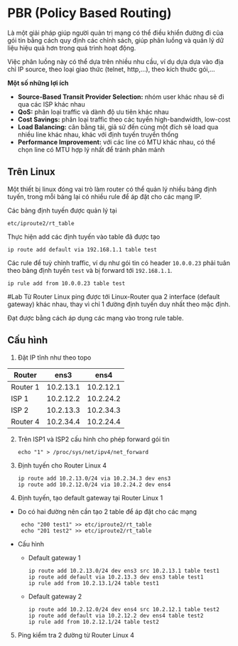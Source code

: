 # PBR (Policy Based Routing)
Là một giải pháp giúp người quản trị mạng có thể điều khiển đường đi của gói tin bằng cách quy định các chính sách, giúp phân luồng và quản lý dữ liệu hiệu quả hơn trong quá trình hoạt động.

Việc phân luồng này có thể dựa trên nhiều nhu cầu, ví dụ dựa dựa vào địa chỉ IP source, theo loại giao thức (telnet, http,…), theo kích thước gói,...

**Một số những lợi ích**
- **Source-Based Transit Provider Selection:** nhóm user khác nhau sẽ đi qua các ISP khác nhau
- **QoS:** phân loại traffic và dành độ ưu tiên khác nhau 
- **Cost Savings:** phân loại traffic theo các tuyến high-bandwidth, low-cost
- **Load Balancing:** cân bằng tải, giả sử đến cùng một đích sẽ load qua nhiều line khác nhau, khác với định tuyến truyền thống
- **Performance Improvement:** với các line có MTU khác nhau, có thể chọn line có MTU hợp lý nhất để tránh phân mảnh

## Trên Linux
Một thiết bị linux đóng vai trò làm router có thể quản lý nhiều bảng định tuyến, trong mỗi bảng lại có nhiều rule để áp đặt cho các mạng IP.

Các bảng định tuyến được quản lý tại
     
    etc/iproute2/rt_table
     
Thực hiện add các định tuyến vào table đã được tạo
  
    ip route add default via 192.168.1.1 table test
    
Các rule để tuỳ chỉnh traffic, ví dụ như gói tin có header `10.0.0.23` phải tuân theo bảng định tuyến `test` và bị forward tới `192.168.1.1`.

    ip rule add from 10.0.0.23 table test
    

#Lab
Từ Router Linux ping được tới Linux-Router qua 2 interface (default gateway) khác nhau, thay vì chỉ 1 đường định tuyến duy nhất theo mặc định.

Đạt được bằng cách áp dụng các mạng vào trong rule table.

## Cấu hình

1. Đặt IP tĩnh như theo topo

| Router  | ens3 | ens4 |
| ------------- |:-------------:|:-------------:|
| Router 1     | 10.2.13.1     | 10.2.12.1 |
| ISP 1    | 10.2.12.2    | 10.2.24.2 |
| ISP 2     | 10.2.13.3    | 10.2.34.3 |
| Router 4     | 10.2.34.4    | 10.2.24.4 |

2. Trên ISP1 và ISP2 cấu hình cho phép forward gói tin

       echo "1" > /proc/sys/net/ipv4/net_forward
       
3. Định tuyến cho Router Linux 4

       ip route add 10.2.13.0/24 via 10.2.34.3 dev ens3
       ip route add 10.2.12.0/24 via 10.2.24.2 dev ens4
 
4. Định tuyến, tạo default gateway tại Router Linux 1
- Do có hai đường nên cần tạo 2 table để áp đặt cho các mạng
     
       echo "200 test1" >> etc/iproute2/rt_table
       echo "201 test2" >> etc/iproute2/rt_table

- Cấu hình 
  - Default gateway 1

        ip route add 10.2.13.0/24 dev ens3 src 10.2.13.1 table test1
        ip route add default via 10.2.13.3 dev ens3 table test1
        ip rule add from 10.2.13.1/24 table test1
       
  - Default gateway 2
       
        ip route add 10.2.12.0/24 dev ens4 src 10.2.12.1 table test2
        ip route add default via 10.2.12.2 dev ens4 table test2
        ip rule add from 10.2.12.1/24 table test2

5. Ping kiểm tra 2 đường từ Router Linux 4



